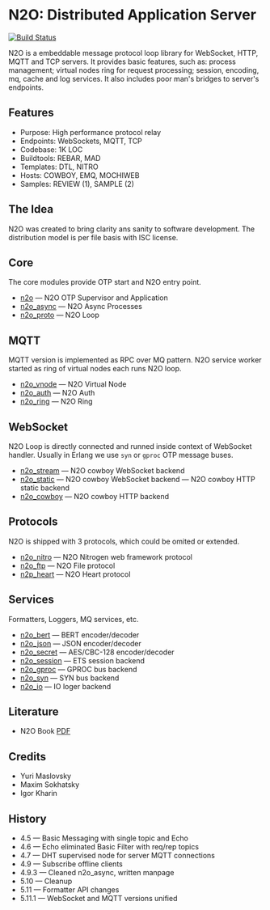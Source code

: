 N2O: Distributed Application Server
===================================

[![Build Status](https://travis-ci.org/synrc/mqtt.svg?branch=master)](https://travis-ci.org/synrc/mqtt)

N2O is a embeddable message protocol loop library for
WebSocket, HTTP, MQTT and TCP servers. It provides basic
features, such as: process management; virtual nodes ring for
request processing; session, encoding, mq, cache and log services.
It also includes poor man's bridges to server's endpoints.

Features
--------

* Purpose: High performance protocol relay
* Endpoints: WebSockets, MQTT, TCP
* Codebase: 1K LOC
* Buildtools: REBAR, MAD
* Templates: DTL, NITRO
* Hosts: COWBOY, EMQ, MOCHIWEB
* Samples: REVIEW (1), SAMPLE (2)

The Idea
--------

N2O was created to bring clarity ans sanity to software development.
The distribution model is per file basis with ISC license.

Core
----

The core modules provide OTP start and N2O entry point.

* [n2o](https://mqtt.n2o.space/man/n2o.htm) — N2O OTP Supervisor and Application
* [n2o_async](https://mqtt.n2o.space/man/n2o_async.htm) — N2O Async Processes
* [n2o_proto](https://mqtt.n2o.space/man/n2o_proto.htm) — N2O Loop

MQTT
----

MQTT version is implemented as RPC over MQ pattern.
N2O service worker started as ring of virtual nodes each runs N2O loop.

* [n2o_vnode]() — N2O Virtual Node
* [n2o_auth]() — N2O Auth
* [n2o_ring]() — N2O Ring

WebSocket
---------

N2O Loop is directly connected and runned inside context of WebSocket handler.
Usually in Erlang we use `syn` or `gproc` OTP message buses.

* [n2o_stream](https://mqtt.n2o.space/man/n2o_stream.htm) — N2O cowboy WebSocket backend
* [n2o_static]() — N2O cowboy WebSocket backend — N2O cowboy HTTP static backend
* [n2o_cowboy]() — N2O cowboy HTTP backend

Protocols
---------

N2O is shipped with 3 protocols, which could be omited or extended.

* [n2o_nitro](https://mqtt.n2o.space/man/n2o_nitro.htm) — N2O Nitrogen web framework protocol
* [n2o_ftp](https://mqtt.n2o.space/man/n2o_ftp.htm) — N2O File protocol
* [n2p_heart](https://mqtt.n2o.space/man/n2o_heart.htm) — N2O Heart protocol

Services
--------

Formatters, Loggers, MQ services, etc.

* [n2o_bert]() — BERT encoder/decoder
* [n2o_json]() — JSON encoder/decoder
* [n2o_secret]()  — AES/CBC-128 encoder/decoder
* [n2o_session]() — ETS session backend
* [n2o_gproc]() — GPROC bus backend
* [n2o_syn]() — SYN bus backend
* [n2o_io]() — IO loger backend

Literature
----------

* N2O Book [PDF](http://synrc.com/apps/n2o/doc/book.pdf)

Credits
-------

* Yuri Maslovsky
* Maxim Sokhatsky
* Igor Kharin

History
-------

* 4.5 — Basic Messaging with single topic and Echo
* 4.6 — Echo eliminated Basic Filter with req/rep topics
* 4.7 — DHT supervised node for server MQTT connections
* 4.9 — Subscribe offline clients
* 4.9.3 — Cleaned n2o_async, written manpage
* 5.10 — Cleanup
* 5.11 — Formatter API changes
* 5.11.1 — WebSocket and MQTT versions unified
